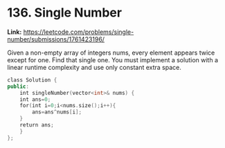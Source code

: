 # 136. Single Number

**Link:** https://leetcode.com/problems/single-number/submissions/1761423196/

Given a non-empty array of integers nums, every element appears twice except for one. Find that single one. You must implement a solution with a linear runtime complexity and use only constant extra space.

```cpp
class Solution {
public:
    int singleNumber(vector<int>& nums) {
    int ans=0;
    for(int i=0;i<nums.size();i++){
        ans=ans^nums[i];
    }
    return ans;
    }
};
```
